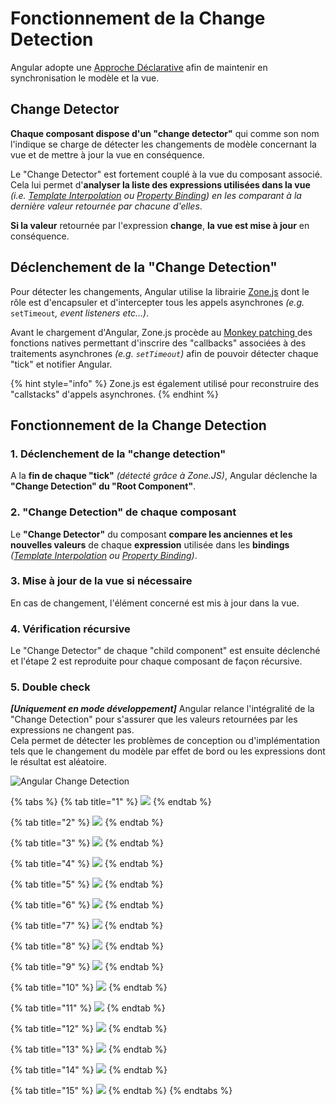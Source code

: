 # Fonctionnement de la Change Detection

Angular adopte une [Approche Déclarative](les-approches-possibles.md) afin de maintenir en synchronisation le modèle et la vue.

## Change Detector

**Chaque composant dispose d'un "change detector"** qui comme son nom l'indique se charge de détecter les changements de modèle concernant la vue et de mettre à jour la vue en conséquence.

Le "Change Detector" est fortement couplé à la vue du composant associé. Cela lui permet d'**analyser la liste des expressions utilisées dans la vue** _\(i.e._ [_Template Interpolation_](../composants/template-interpolation.md) _ou_ [_Property Binding_](../composants/property-binding.md)_\)_ _en les comparant à la dernière valeur retournée par chacune d'elles_.

**Si la valeur** retournée par l'expression **change**, **la vue est mise à jour** en conséquence.

## Déclenchement de la "Change Detection"

Pour détecter les changements, Angular utilise la librairie [Zone.js](https://github.com/angular/zone.js) dont le rôle est d'encapsuler et d'intercepter tous les appels asynchrones _\(e.g._ `setTimeout`_, event listeners etc...\)_.

Avant le chargement d'Angular, Zone.js procède au [Monkey patching ](https://en.wikipedia.org/wiki/Monkey_patch)des fonctions natives permettant d'inscrire des "callbacks" associées à des traitements asynchrones _\(e.g. `setTimeout`\)_ afin de pouvoir détecter chaque "tick" et notifier Angular.

{% hint style="info" %}
Zone.js est également utilisé pour reconstruire des "callstacks" d'appels asynchrones.
{% endhint %}

## Fonctionnement de la Change Detection

### 1. Déclenchement de la "change detection"

A la **fin de chaque "tick"** _\(détecté grâce à Zone.JS\)_, Angular déclenche la **"Change Detection" du "Root Component"**.

### 2. **"Change Detection" de chaque composant**

Le **"Change Detector"** du composant **compare les anciennes et les nouvelles valeurs** de chaque **expression** utilisée dans les **bindings** _\(_[_Template Interpolation_](../composants/template-interpolation.md) _ou_ [_Property Binding_](../composants/property-binding.md)_\)_.

### 3. **Mise à jour de la vue si nécessaire**

En cas de changement, l'élément concerné est mis à jour dans la vue.

### 4. **Vérification récursive**

Le "Change Detector" de chaque "child component" est ensuite déclenché et l'étape 2 est reproduite pour chaque composant de façon récursive.

### 5. Double check

_**\[Uniquement en mode développement\]**_ Angular relance l'intégralité de la "Change Detection" pour s'assurer que les valeurs retournées par les expressions ne changent pas.  
Cela permet de détecter les problèmes de conception ou d'implémentation tels que le changement du modèle par effet de bord ou les expressions dont le résultat est aléatoire.

![Angular Change Detection](../../.gitbook/assets/angular-change-detection.gif)

{% tabs %}
{% tab title="1" %}
![](../../.gitbook/assets/1.jpg)
{% endtab %}

{% tab title="2" %}
![](../../.gitbook/assets/2.jpg)
{% endtab %}

{% tab title="3" %}
![](../../.gitbook/assets/3.jpg)
{% endtab %}

{% tab title="4" %}
![](../../.gitbook/assets/4.jpg)
{% endtab %}

{% tab title="5" %}
![](../../.gitbook/assets/5.jpg)
{% endtab %}

{% tab title="6" %}
![](../../.gitbook/assets/6.jpg)
{% endtab %}

{% tab title="7" %}
![](../../.gitbook/assets/7.jpg)
{% endtab %}

{% tab title="8" %}
![](../../.gitbook/assets/8.jpg)
{% endtab %}

{% tab title="9" %}
![](../../.gitbook/assets/9.jpg)
{% endtab %}

{% tab title="10" %}
![](../../.gitbook/assets/10.jpg)
{% endtab %}

{% tab title="11" %}
![](../../.gitbook/assets/11.jpg)
{% endtab %}

{% tab title="12" %}
![](../../.gitbook/assets/12.jpg)
{% endtab %}

{% tab title="13" %}
![](../../.gitbook/assets/13.jpg)
{% endtab %}

{% tab title="14" %}
![](../../.gitbook/assets/14.jpg)
{% endtab %}

{% tab title="15" %}
![](../../.gitbook/assets/15.jpg)
{% endtab %}
{% endtabs %}

